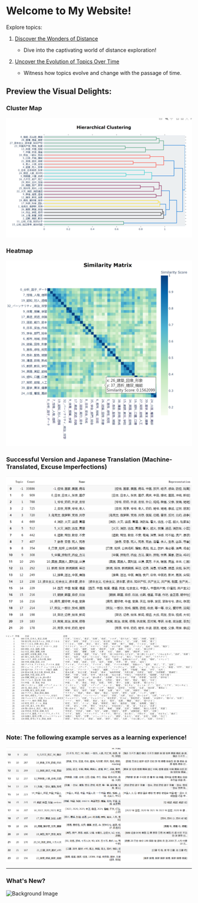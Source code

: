 # Welcome to My  Website!

Explore  topics:

1. [Discover the Wonders of Distance](distancemap.html)
   - Dive into the captivating world of distance exploration!

2. [Uncover the Evolution of Topics Over Time](jikan.html)
   - Witness how topics evolve and change with the passage of time.

## Preview the Visual Delights:

### Cluster Map
![Cluster Map](cluster.png)

### Heatmap
![Heatmap](heatmap.png)

### Successful Version and Japanese Translation (Machine-Translated, Excuse Imperfections)
![Topic Image (English)](topiceng.png)
![Topic Image (Japanese)](topicjap.png)

### Note: The following example serves as a learning experience!
![False Example](false.png)

---

### What's New?

![Background Image](978365.png)
